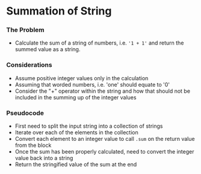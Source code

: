 # Summation of String

### The Problem
- Calculate the sum of a string of numbers, i.e. `'1 + 1'` and return the summed value as a string.

### Considerations
- Assume positive integer values only in the calculation
- Assuming that worded numbers, i.e. 'one' should equate to '0'
- Consider the "+" operator within the string and how that should not be included in the summing up of the integer values

 ### Pseudocode
- First need to split the input string into a collection of strings
- Iterate over each of the elements in the collection
- Convert each element to an integer value to call `.sum` on the return value from the block
- Once the sum has been properly calculated, need to convert the integer value back into a string
- Return the stringified value of the sum at the end
